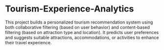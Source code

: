 # Tourism-Experience-Analytics
This project builds a personalized tourism recommendation system using both collaborative filtering (based on user behavior) and content-based filtering (based on attraction type and location). It predicts user preferences and suggests suitable attractions, accommodations, or activities to enhance their travel experience.
